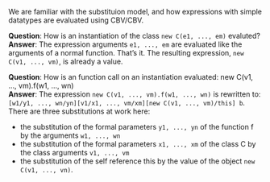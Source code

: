 We are familiar with the substituion model, and how expressions with simple datatypes are evaluated using CBV/CBV.

**Question**: How is an instantiation of the class `new C(e1, ..., em)` evaluted? <br/>
**Answer**: The expression arguments `e1, ..., em` are evaluated like the arguments of a normal function. That’s it. The resulting expression, `new C(v1, ..., vm)`, is already a value.

**Question**:  How is an function call on an instantiation evaluated: new C(v1, ..., vm).f(w1, ..., wn) <br/>
**Answer**: The expression `new C(v1, ..., vm).f(w1, ..., wn)` is rewritten to:
```[w1/y1, ..., wn/yn][v1/x1, ..., vm/xm][new C(v1, ..., vm)/this] b```.
There are three substitutions at work here:
* the substitution of the formal parameters `y1, ..., yn` of the function f by the arguments `w1, ..., wn`
* the substitution of the formal parameters `x1, ..., xm` of the class C by the class arguments `v1, ..., vm`
* the substitution of the self reference this by the value of the object `new C(v1, ..., vn)`.